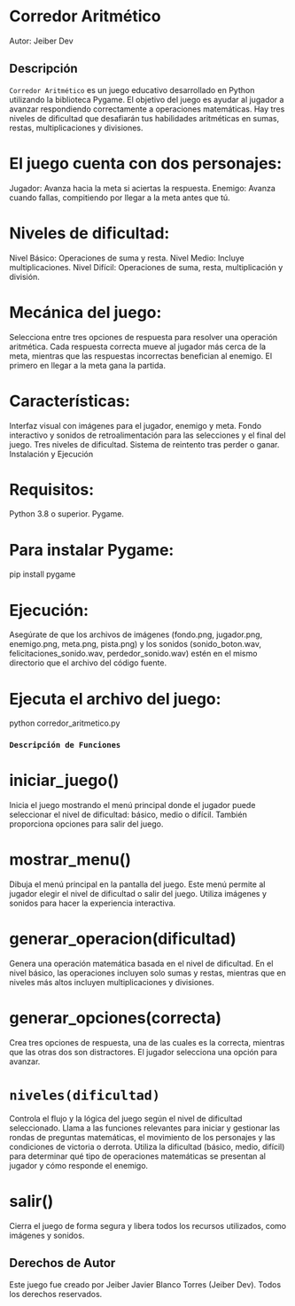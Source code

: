 # Corredor Aritmético

Autor: Jeiber Dev

## Descripción

`Corredor Aritmético` es un juego educativo desarrollado en Python utilizando la biblioteca Pygame. El objetivo del juego es ayudar al jugador a avanzar respondiendo correctamente a operaciones matemáticas. Hay tres niveles de dificultad que desafiarán tus habilidades aritméticas en sumas, restas, multiplicaciones y divisiones.

# El juego cuenta con dos personajes:

Jugador: Avanza hacia la meta si aciertas la respuesta.
Enemigo: Avanza cuando fallas, compitiendo por llegar a la meta antes que tú.

# Niveles de dificultad:

Nivel Básico: Operaciones de suma y resta.
Nivel Medio: Incluye multiplicaciones.
Nivel Difícil: Operaciones de suma, resta, multiplicación y división.

# Mecánica del juego:

Selecciona entre tres opciones de respuesta para resolver una operación aritmética.
Cada respuesta correcta mueve al jugador más cerca de la meta, mientras que las respuestas incorrectas benefician al enemigo.
El primero en llegar a la meta gana la partida.

# Características:

Interfaz visual con imágenes para el jugador, enemigo y meta.
Fondo interactivo y sonidos de retroalimentación para las selecciones y el final del juego.
Tres niveles de dificultad.
Sistema de reintento tras perder o ganar.
Instalación y Ejecución

# Requisitos:

Python 3.8 o superior.
Pygame.

# Para instalar Pygame:

pip install pygame

# Ejecución: 

Asegúrate de que los archivos de imágenes (fondo.png, jugador.png, enemigo.png, meta.png, pista.png) y los sonidos (sonido_boton.wav, felicitaciones_sonido.wav, perdedor_sonido.wav) estén en el mismo directorio que el archivo del código fuente.

# Ejecuta el archivo del juego:

python corredor_aritmetico.py

### `Descripción de Funciones `

# iniciar_juego()

Inicia el juego mostrando el menú principal donde el jugador puede seleccionar el nivel de dificultad: básico, medio o difícil. También proporciona opciones para salir del juego.

# mostrar_menu()

Dibuja el menú principal en la pantalla del juego. Este menú permite al jugador elegir el nivel de dificultad o salir del juego. Utiliza imágenes y sonidos para hacer la experiencia interactiva.

# generar_operacion(dificultad)

Genera una operación matemática basada en el nivel de dificultad. En el nivel básico, las operaciones incluyen solo sumas y restas, mientras que en niveles más altos incluyen multiplicaciones y divisiones.

# generar_opciones(correcta)

Crea tres opciones de respuesta, una de las cuales es la correcta, mientras que las otras dos son distractores. El jugador selecciona una opción para avanzar.

# `niveles(dificultad)`

Controla el flujo y la lógica del juego según el nivel de dificultad seleccionado. Llama a las funciones relevantes para iniciar y gestionar las rondas de preguntas matemáticas, el movimiento de los personajes y las condiciones de victoria o derrota. Utiliza la dificultad (básico, medio, difícil) para determinar qué tipo de operaciones matemáticas se presentan al jugador y cómo responde el enemigo.


# salir()
Cierra el juego de forma segura y libera todos los recursos utilizados, como imágenes y sonidos.


## Derechos de Autor

Este juego fue creado por Jeiber Javier Blanco Torres (Jeiber Dev). Todos los derechos reservados.
